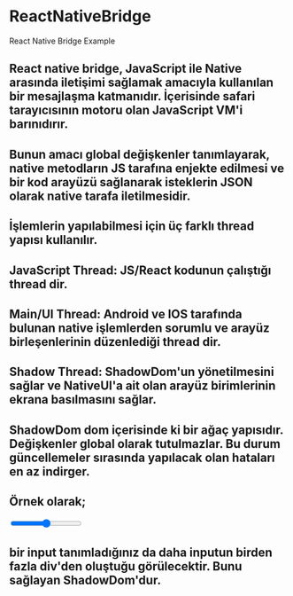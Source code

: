 # ReactNativeBridge
React Native Bridge Example

## React native bridge, JavaScript ile Native arasında iletişimi sağlamak amacıyla kullanılan bir mesajlaşma katmanıdır. İçerisinde safari tarayıcısının motoru olan JavaScript VM'i barınıdırır.

## Bunun amacı global değişkenler tanımlayarak, native metodların JS tarafına enjekte edilmesi ve bir kod arayüzü sağlanarak isteklerin JSON olarak native tarafa iletilmesidir.

## İşlemlerin yapılabilmesi için üç farklı thread yapısı kullanılır.

## JavaScript Thread: JS/React kodunun çalıştığı thread dir.
## Main/UI Thread: Android ve IOS tarafında bulunan native işlemlerden sorumlu ve arayüz birleşenlerinin düzenlediği thread dir.
## Shadow Thread: ShadowDom'un yönetilmesini sağlar ve NativeUI'a ait olan arayüz birimlerinin ekrana basılmasını sağlar.

## ShadowDom dom içerisinde ki bir ağaç yapısıdır. Değişkenler global olarak tutulmazlar. Bu durum güncellemeler sırasında yapılacak olan hataları en az indirger.

## Örnek olarak;

<input type="range" />

##  bir input tanımladığınız da daha inputun birden fazla div'den oluştuğu görülecektir. Bunu sağlayan ShadowDom'dur. 

